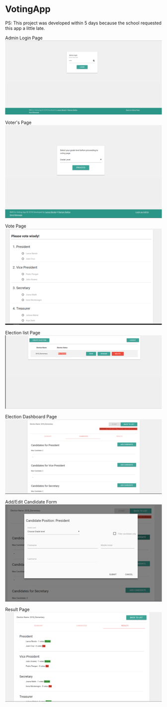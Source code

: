 # VotingApp

PS: This project was developed within 5 days because the school requested this app a little late.

Admin Login Page
![alt tag](readme_img/admin_login.PNG "Admin Login Page")

Voter's Page
![alt tag](readme_img/voter_page.PNG "Voter's Page")

Vote Page
![alt tag](readme_img/vote_page.PNG "Vote Page")

Election list Page
![alt tag](readme_img/election_list.PNG "Election list Page")

Election Dashboard Page
![alt tag](readme_img/election_dashboard.PNG "Election Dashboard Page")

Add/Edit Candidate Form
![alt tag](readme_img/new_candidate_form.PNG "Add/Edit Candidate Form")

Result Page
![alt tag](readme_img/result_page.PNG "Result Page")
